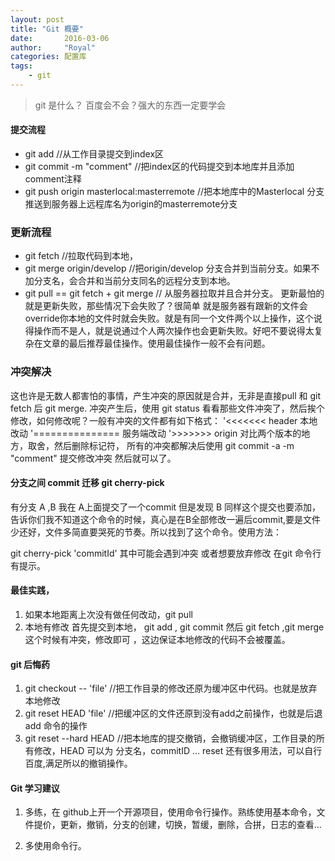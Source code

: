 ```yaml
---
layout: post
title: "Git 概要"
date:       2016-03-06
author:     "Royal"
categories: 配置库
tags:
    - git
---
```

> git 是什么？ 百度会不会？强大的东西一定要学会

#### 提交流程
* git add   //从工作目录提交到index区
* git commit -m "comment" //把index区的代码提交到本地库并且添加comment注释
* git push origin masterlocal:masterremote  //把本地库中的Masterlocal 分支推送到服务器上远程库名为origin的masterremote分支

### 更新流程
* git fetch   //拉取代码到本地，
* git merge origin/develop  //把origin/develop 分支合并到当前分支。如果不加分支名，会合并和当前分支同名的远程分支到本地。
* git pull == git fetch + git merge // 从服务器拉取并且合并分支。
更新最怕的就是更新失败，那些情况下会失败了？很简单 就是服务器有跟新的文件会override你本地的文件时就会失败。就是有同一个文件两个以上操作，这个说得操作而不是人，就是说通过个人两次操作也会更新失败。好吧不要说得太复杂在文章的最后推荐最佳操作。使用最佳操作一般不会有问题。

### 冲突解决
这也许是无数人都害怕的事情，产生冲突的原因就是合并，无非是直接pull 和 git fetch 后 git merge.
冲突产生后，使用 git status 看看那些文件冲突了，然后挨个修改，如何修改呢？一般有冲突的文件都有如下格式：
'<<<<<<< header
本地改动
'===============
服务端改动
'>>>>>>> origin
对比两个版本的地方，取舍，然后删除标记符，
所有的冲突都解决后使用 git commit -a -m "comment" 提交修改冲突 然后就可以了。


#### 分支之间 commit 迁移 git cherry-pick
有分支 A ,B  我在 A上面提交了一个commit 但是发现 B 同样这个提交也要添加，告诉你们我不知道这个命令的时候，真心是在B全部修改一遍后commit,要是文件少还好，文件多简直要哭死的节奏。所以找到了这个命令。使用方法：

git cherry-pick 'commitId'
其中可能会遇到冲突 或者想要放弃修改 在git 命令行有提示。

#### 最佳实践，
1. 如果本地距离上次没有做任何改动，git pull 
2. 本地有修改 首先提交到本地， git add ,  git commit 然后 git fetch ,git merge 这个时候有冲突，修改即可 ，这边保证本地修改的代码不会被覆盖。

#### git 后悔药
1. git checkout -- 'file'  //把工作目录的修改还原为缓冲区中代码。也就是放弃本地修改
2. git reset HEAD 'file'  //把缓冲区的文件还原到没有add之前操作，也就是后退 add 命令的操作
3. git reset --hard HEAD //把本地库的提交撤销，会撤销缓冲区，工作目录的所有修改，HEAD 可以为 分支名，commitID ... reset 还有很多用法，可以自行百度,满足所以的撤销操作。

#### Git 学习建议
1. 多练，在 github上开一个开源项目，使用命令行操作。熟练使用基本命令，文件提价，更新，撤销，分支的创建，切换，暂缓，删除，合拼，日志的查看...  

2. 多使用命令行。